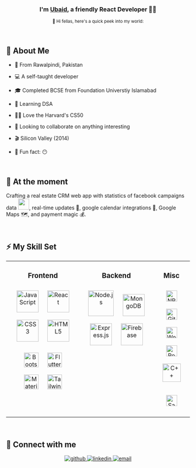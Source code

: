 ### <p align="center">I'm [Ubaid](https://www.linkedin.com/in/ubaid-ur-rehman-se/), a friendly React Developer 👨‍💻</p>

<p align="center"><sub>👋 Hi fellas, here's a quick peek into my world:</sub></p>

<br/>

## 🌟 About Me
- 📍  From Rawalpindi, Pakistan
- 💻 A self-taught developer
- 🎓 Completed BCSE from Foundation Universtiy Islamabad
- 🌱 Learning DSA
- 👨‍💻 Love the Harvard's CS50
- 👯 Looking to collaborate on anything interesting
- 🎬 Silicon Valley (2014)

- 🎉 Fun fact: 😶
<br/>

## 👀 At the moment
Crafting a real estate CRM web app with statistics of facebook campaigns data <img src="https://www.freepngimg.com/thumb/facebook/65541-logo-facebook-icon-free-hq-image.png" width="30" />, real-time updates 🔗, google calendar integrations 🚀, Google Maps 🗺️, and payment magic 💰.

</br>

## ⚡ My Skill Set  
<table width="100%"><tr><td valign="top" width="40%">


### <p align="center">Frontend</p>  
<div align="center">  
  <a href="https://www.javascript.com/" target="_blank"><img style="margin: 10px" src="https://profilinator.rishav.dev/skills-assets/javascript-original.svg" alt="JavaScript" height="60" /></a>
<a href="https://reactjs.org/" target="_blank"><img style="margin: 10px" src="https://profilinator.rishav.dev/skills-assets/react-original-wordmark.svg" alt="React" height="60" /></a>  
<a href="https://www.w3schools.com/css/" target="_blank"><img style="margin: 10px" src="https://profilinator.rishav.dev/skills-assets/css3-original-wordmark.svg" alt="CSS3" height="60px" /></a>  
<a href="https://en.wikipedia.org/wiki/HTML5" target="_blank"><img style="margin: 10px" src="https://profilinator.rishav.dev/skills-assets/html5-original-wordmark.svg" alt="HTML5" height="60px" /></a>  

  <div align="center" style="margin-top: 10px">
<a href="https://getbootstrap.com/" target="_blank"><img style="margin: 10px" src="https://cdn.worldvectorlogo.com/logos/bootstrap-5-1.svg" alt="Bootstrap" height="40px" /></a>  
<a href="https://flutter.dev/" target="_blank"><img style="margin: 10px" src="https://profilinator.rishav.dev/skills-assets/flutterio-icon.svg" alt="Flutter" height="40px" /></a>  
  <a href="https://mui.com/" target="_blank"><img style="margin: 10px" src="https://cdn.worldvectorlogo.com/logos/material-ui-1.svg" alt="Material UI" height="40px" /></a>
  <a href="https://tailwindcss.com/" target="_blank"><img style="margin: 10px" src="https://cdn.worldvectorlogo.com/logos/tailwind-css-2.svg" alt="Tailwind CSS" height="40px" /></a>
  </div>
</div>

</td><td valign="top" width="40%">



### <p align="center">Backend</p>
<div align="center">  
  <a href="https://nodejs.org/" target="_blank"><img style="margin: 10px" src="https://profilinator.rishav.dev/skills-assets/nodejs-original-wordmark.svg" alt="Node.js" height="70px" /></a> 
<a href="https://www.mongodb.com/" target="_blank"><img style="margin: 10px" src="https://profilinator.rishav.dev/skills-assets/mongodb-original-wordmark.svg" alt="MongoDB" height="60px" /></a>  
<a href="https://expressjs.com/" target="_blank"><img style="margin: 10px" src="https://img.icons8.com/?size=512&id=z228V7A9QyTv&format=png" alt="Express.js" height="60px" /></a>  
  <a href="https://firebase.google.com/" target="_blank"><img style="margin: 10px" src="https://www.vectorlogo.zone/logos/firebase/firebase-icon.svg" alt="Firebase" height="60px" /></a>  
</div>

</td><td valign="top" width="40%">



### <p align="center">Misc</p>  
<div align="center">  
<a href="https://www.npmjs.com/" target="_blank"><img style="margin: 10px" src="https://seeklogo.com/images/N/npm-node-package-manager-logo-DE93649ED1-seeklogo.com.png" alt="NPM" height="30" /></a>  
<a href="https://github.com/" target="_blank"><img style="margin: 10px" src="https://profilinator.rishav.dev/skills-assets/git-scm-icon.svg" alt="Git" height="30" /></a> 
    <a href="https://socket.io/" target="_blank"><img style="margin: 10px" src="https://cdn.worldvectorlogo.com/logos/socket-io-1.svg" alt="WebSockets" height="30" /></a> 
   <a href="https://www.postman.com/" target="_blank"><img style="margin: 10px" src="https://www.svgrepo.com/show/354202/postman-icon.svg" alt="Postman" height="30" /></a> 
  <a href="https://www.cplusplus.com/" target="_blank"><img style="margin: 10px" src="https://profilinator.rishav.dev/skills-assets/cplusplus-original.svg" alt="C++" height="50" /></a>  
 
  <a href="https://sass-lang.com/" target="_blank"><img style="margin: 10px" src="https://www.vectorlogo.zone/logos/sass-lang/sass-lang-ar21.svg" alt="Sass" height="30" /></a> 

</div>

</td></tr></table>  

<br/>

## 🤝 Connect with me  
<div align="center">
<a href="https://github.com/muhammad-junaid1" target="_blank">
<img src=https://img.shields.io/badge/github-%2324292e.svg?&style=for-the-badge&logo=github&logoColor=white alt=github style="margin-bottom: 5px;" />
</a>
<a href="https://linkedin.com/in/muhammad-junaid1" target="_blank">
<img src=https://img.shields.io/badge/linkedin-%231E77B5.svg?&style=for-the-badge&logo=linkedin&logoColor=white alt=linkedin style="margin-bottom: 5px;" />
</a>
  <a href="mailto:mjunaid.swe@gmail.com" target="_blank">
<img src=https://img.shields.io/badge/email-%2324292e.svg?&style=for-the-badge&logo=google&logoColor=white alt=email style="margin-bottom: 5px;" />
</a>
</div> 

